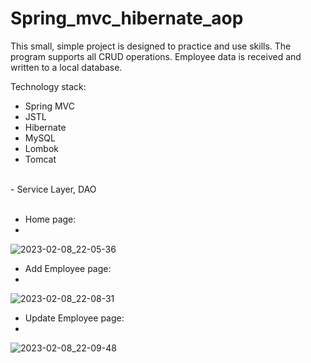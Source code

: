 # Spring_mvc_hibernate_aop

This small, simple project is designed to practice and use skills.
The program supports all CRUD operations. Employee data is received and written to a local database.


Technology stack:
- Spring MVC
- JSTL
- Hibernate 
- MySQL
- Lombok
- Tomcat
<br>
- Service Layer, DAO

<br>
<br>

- Home page:
- <br>
![2023-02-08_22-05-36](https://user-images.githubusercontent.com/100590447/217631664-199adfe3-7248-4da1-891d-3a35d67b2d2a.png)

- Add Employee page:
- <br>
![2023-02-08_22-08-31](https://user-images.githubusercontent.com/100590447/217628230-23d500a4-45ba-425e-9feb-f4d63b90c7b3.png)

- Update Employee page:
- <br>
![2023-02-08_22-09-48](https://user-images.githubusercontent.com/100590447/217628503-26d9bd70-d1fe-462f-b661-481977f81d3b.png)


